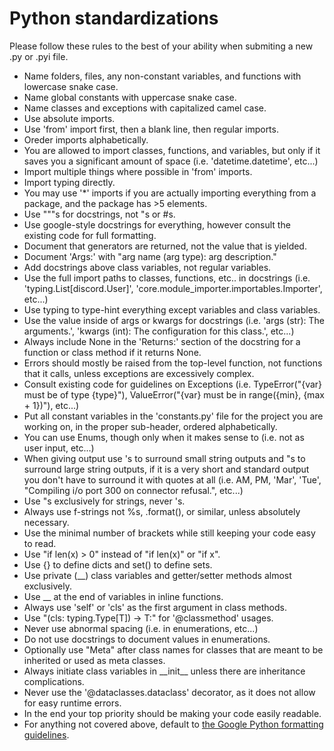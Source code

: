 # Python standardizations

Please follow these rules to the best of your ability when submiting a new .py or .pyi file.

* Name folders, files, any non-constant variables, and functions with lowercase snake case.
* Name global constants with uppercase snake case.
* Name classes and exceptions with capitalized camel case.
* Use absolute imports.
* Use 'from' import first, then a blank line, then regular imports.
* Oreder imports alphabetically.
* You are allowed to import classes, functions, and variables, but only if it saves you a significant amount of space (i.e. 'datetime.datetime', etc...)
* Import multiple things where possible in 'from' imports.
* Import typing directly.
* You may use '\*' imports if you are actually importing everything from a package, and the package has >5 elements.
* Use """s for docstrings, not "s or #s.
* Use google-style docstrings for everything, however consult the existing code for full formatting.
* Document that generators are returned, not the value that is yielded.
* Document 'Args:' with "arg name (arg type): arg description."
* Add docstrings above class variables, not regular variables.
* Use the full import paths to classes, functions, etc.. in docstrings (i.e. 'typing.List[discord.User]', 'core.module_importer.importables.Importer', etc...)
* Use typing to type-hint everything except variables and class variables.
* Use the value inside of args or kwargs for docstrings (i.e. 'args (str): The arguments.', 'kwargs (int): The configuration for this class.', etc...)
* Always include None in the 'Returns:' section of the docstring for a function or class method if it returns None.
* Errors should mostly be raised from the top-level function, not functions that it calls, unless exceptions are excessively complex.
* Consult existing code for guidelines on Exceptions (i.e. TypeError("{var} must be of type {type}"), ValueError("{var} must be in range({min}, {max + 1})"), etc...)
* Put all constant variables in the 'constants.py' file for the project you are working on, in the proper sub-header, ordered alphabetically.
* You can use Enums, though only when it makes sense to (i.e. not as user input, etc...)
* When giving output use 's to surround small string outputs and "s to surround large string outputs, if it is a very short and standard output you don't have to surround it with quotes at all (i.e. AM, PM, 'Mar', 'Tue', "Compiling i/o port 300 on connector refusal.", etc...)
* Use "s exclusively for strings, never 's.
* Always use f-strings not %s, .format(), or similar, unless absolutely necessary.
* Use the minimal number of brackets while still keeping your code easy to read.
* Use "if len(x) > 0" instead of "if len(x)" or "if x".
* Use {} to define dicts and set() to define sets.
* Use private (\_\_) class variables and getter/setter methods almost exclusively.
* Use \_\_ at the end of variables in inline functions.
* Always use 'self' or 'cls' as the first argument in class methods.
* Use "(cls: typing.Type\[T\]) -> T:" for '\@classmethod' usages.
* Never use abnormal spacing (i.e. in enumerations, etc...)
* Do not use docstrings to document values in enumerations.
* Optionally use "Meta" after class names for classes that are meant to be inherited or used as meta classes.
* Always initiate class variables in \_\_init\_\_ unless there are inheritance complications.
* Never use the '\@dataclasses.dataclass' decorator, as it does not allow for easy runtime errors.
* In the end your top priority should be making your code easily readable.
* For anything not covered above, default to [the Google Python formatting guidelines](https://google.github.io/styleguide/pyguide.html).
